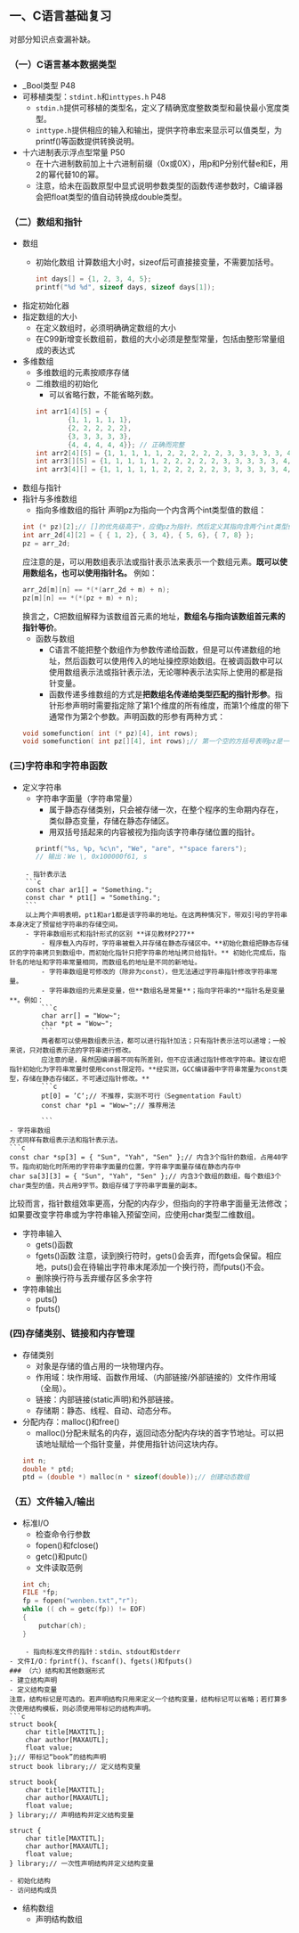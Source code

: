 ## 一、C语言基础复习

对部分知识点查漏补缺。

### （一）C语言基本数据类型

- \_Bool类型 P48
- 可移植类型：`stdint.h`和`inttypes.h` P48
  - `stdin.h`提供可移植的类型名，定义了精确宽度整数类型和最快最小宽度类型。
  - `inttype.h`提供相应的输入和输出，提供字符串宏来显示可以值类型，为printf()等函数提供转换说明。
- 十六进制表示浮点型常量 P50
  - 在十六进制数前加上十六进制前缀（0x或0X），用p和P分别代替e和E，用2的幂代替10的幂。
  - 注意，给未在函数原型中显式说明参数类型的函数传递参数时，C编译器会把float类型的值自动转换成double类型。

### （二）数组和指针

- 数组
  - 初始化数组
    计算数组大小时，sizeof后可直接接变量，不需要加括号。

    ```c
    int days[] = {1, 2, 3, 4, 5};
    printf("%d %d", sizeof days, sizeof days[1]);
    ```
- 指定初始化器
- 指定数组的大小
  - 在定义数组时，必须明确确定数组的大小
  - 在C99新增变长数组前，数组的大小必须是整型常量，包括由整形常量组成的表达式
- 多维数组
  - 多维数组的元素按顺序存储
  - 二维数组的初始化
    - 可以省略行数，不能省略列数。
    ```c
    int arr1[4][5] = {
            {1, 1, 1, 1, 1},
            {2, 2, 2, 2, 2},
            {3, 3, 3, 3, 3},
            {4, 4, 4, 4, 4}}; // 正确而完整
    int arr2[4][5] = {1, 1, 1, 1, 1, 2, 2, 2, 2, 2, 3, 3, 3, 3, 3, 4, 4, 4, 4, 4}; // 正确而省略
    int arr3[][5] = {1, 1, 1, 1, 1, 2, 2, 2, 2, 2, 3, 3, 3, 3, 3, 4, 4, 4, 4, 4};  // 正确而省略
    int arr3[4][] = {1, 1, 1, 1, 1, 2, 2, 2, 2, 2, 3, 3, 3, 3, 3, 4, 4, 4, 4, 4};  // 错误而省略
    ```
- 数组与指针
- 指针与多维数组
	- 指向多维数组的指针
	声明pz为指向一个内含两个int类型值的数组：
	```c
	int (* pz)[2];// []的优先级高于*，应使pz为指针，然后定义其指向含两个int类型值的数组。
	int arr_2d[4][2] = { { 1, 2}, { 3, 4}, { 5, 6}, { 7, 8} };
	pz = arr_2d;
	```
	应注意的是，可以用数组表示法或指针表示法来表示一个数组元素。**既可以使用数组名，也可以使用指针名。** 例如：
	```c
	arr_2d[m][n] == *(*(arr_2d + m) + n);
	pz[m][n] == *(*(pz + m) + n);
	```
	换言之，C把数组解释为该数组首元素的地址，**数组名与指向该数组首元素的指针等价**。
	- 函数与数组
		- C语言不能把整个数组作为参数传递给函数，但是可以传递数组的地址，然后函数可以使用传入的地址操控原始数组。在被调函数中可以使用数组表示法或指针表示法，无论哪种表示法实际上使用的都是指针变量。
		- 函数传递多维数组的方式是**把数组名传递给类型匹配的指针形参**。指针形参声明时需要指定除了第1个维度的所有维度，而第1个维度的带下通常作为第2个参数。声明函数的形参有两种方式：
	```c
	void somefunction( int (* pz)[4], int rows);
	void somefunction( int pz[][4], int rows);// 第一个空的方括号表明pz是一个指针
	```
### (三)字符串和字符串函数
- 定义字符串
	- 字符串字面量（字符串常量）
		- 属于静态存储类别，只会被存储一次，在整个程序的生命期内存在，类似静态变量，存储在静态存储区。
		- 用双括号括起来的内容被视为指向该字符串存储位置的指针。
		```c
		printf("%s, %p, %c\n", "We", "are", *"space farers");
		// 输出：We \, 0x100000f61, s
```
	- 指针表示法
	```c
	const char ar1[] = "Something.";
	const char * pt1[] = "Something.";
	```
	以上两个声明表明，pt1和ar1都是该字符串的地址。在这两种情况下，带双引号的字符串本身决定了预留给字符串的存储空间。
	- 字符串数组形式和指针形式的区别 **详见教材P277**
		- 程序载入内存时，字符串被载入并存储在静态存储区中。**初始化数组把静态存储区的字符串拷贝到数组中，而初始化指针只把字符串的地址拷贝给指针。** 初始化完成后，指针名的地址和字符串常量相同，而数组名的地址是不同的新地址。
		- 字符串数组是可修改的（除非为const），但无法通过字符串指针修改字符串常量。
		- 字符串数组的元素是变量，但**数组名是常量**；指向字符串的**指针名是变量**。例如：
		```c
		char arr[] = "Wow~";
		char *pt = "Wow~";
		```
		两者都可以使用数组表示法，都可以进行指针加法；只有指针表示法可以递增；一般来说，只对数组表示法的字符串进行修改。
		应注意的是，虽然因编译器不同有所差别，但不应该通过指针修改字符串。建议在把指针初始化为字符串常量时使用const限定符。**经实测，GCC编译器中字符串常量为const类型，存储在静态存储区，不可通过指针修改。**
		```c
		pt[0] = ’C‘;// 不推荐，实测不可行（Segmentation Fault）
		const char *p1 = "Wow~";// 推荐用法
		
		```
- 字符串数组
方式同样有数组表示法和指针表示法。
```c
const char *sp[3] = { "Sun", "Yah", "Sen" };// 内含3个指针的数组，占用40字节。指向初始化时所用的字符串字面量的位置，字符串字面量存储在静态内存中
char sa[3][3] = { "Sun", "Yah", "Sen" };// 内含3个数组的数组，每个数组3个char类型的值，共占用9字节。数组存储了字符串字面量的副本。
```
比较而言，指针数组效率更高，分配的内存少，但指向的字符串字面量无法修改；如果要改变字符串或为字符串输入预留空间，应使用char类型二维数组。
- 字符串输入
	- gets()函数
	- fgets()函数
	注意，读到换行符时，gets()会丢弃，而fgets会保留。相应地，puts()会在待输出字符串末尾添加一个换行符，而fputs()不会。
	 - 删除换行符与丢弃缓存区多余字符
- 字符串输出
	- puts()
	- fputs()
### (四)存储类别、链接和内存管理
- 存储类别
	- 对象是存储的值占用的一块物理内存。
	- 作用域：块作用域、函数作用域、（内部链接/外部链接的）文件作用域（全局）。
	- 链接：内部链接(static声明)和外部链接。
	- 存储期：静态、线程、自动、动态分布。
- 分配内存：malloc()和free()
	- malloc()分配未赋名的内存，返回动态分配内存块的首字节地址。可以把该地址赋给一个指针变量，并使用指针访问这块内存。
	```c
	int n;
	double * ptd;
	ptd = (double *) malloc(n * sizeof(double));// 创建动态数组
	```
### （五）文件输入/输出
- 标准I/O
	- 检查命令行参数
	- fopen()和fclose()
	- getc()和putc()
	- 文件读取范例
	```c
	int ch;
	FILE *fp;
	fp = fopen("wenben.txt","r");
	while (( ch = getc(fp)) != EOF)
	{
		putchar(ch);
	}
```
	- 指向标准文件的指针：stdin、stdout和stderr
- 文件I/O：fprintf()、fscanf()、fgets()和fputs()
### （六）结构和其他数据形式
- 建立结构声明
- 定义结构变量
注意，结构标记是可选的。若声明结构只用来定义一个结构变量，结构标记可以省略；若打算多次使用结构模板，则必须使用带标记的结构声明。
```c
struct book{
	char title[MAXTITL];
	char author[MAXAUTL];
	float value;
};// 带标记“book”的结构声明
struct book library;// 定义结构变量

struct book{
	char title[MAXTITL];
	char author[MAXAUTL];
	float value;
} library;// 声明结构并定义结构变量

struct {
	char title[MAXTITL];
	char author[MAXAUTL];
	float value;
} library;// 一次性声明结构并定义结构变量
```

	- 初始化结构
	- 访问结构成员
- 结构数组
	- 声明结构数组